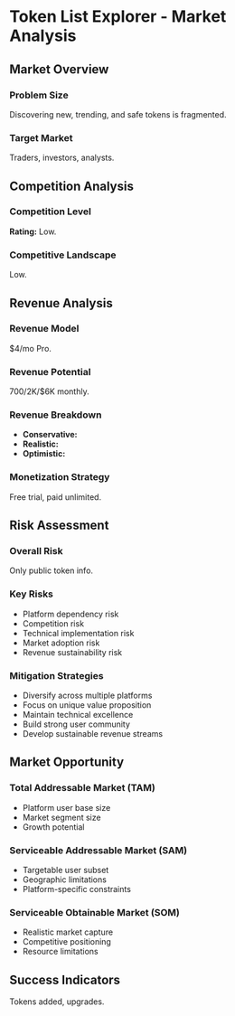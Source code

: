 # Token List Explorer - Market Analysis

## Market Overview

### Problem Size
Discovering new, trending, and safe tokens is fragmented.

### Target Market
Traders, investors, analysts.

## Competition Analysis

### Competition Level
**Rating:** Low.

### Competitive Landscape
Low.

## Revenue Analysis

### Revenue Model
$4/mo Pro.

### Revenue Potential
$700/$2K/$6K monthly.

### Revenue Breakdown
- **Conservative:** 
- **Realistic:** 
- **Optimistic:** 

### Monetization Strategy
Free trial, paid unlimited.

## Risk Assessment

### Overall Risk
Only public token info.

### Key Risks
- Platform dependency risk
- Competition risk
- Technical implementation risk
- Market adoption risk
- Revenue sustainability risk

### Mitigation Strategies
- Diversify across multiple platforms
- Focus on unique value proposition
- Maintain technical excellence
- Build strong user community
- Develop sustainable revenue streams

## Market Opportunity

### Total Addressable Market (TAM)
- Platform user base size
- Market segment size
- Growth potential

### Serviceable Addressable Market (SAM)
- Targetable user subset
- Geographic limitations
- Platform-specific constraints

### Serviceable Obtainable Market (SOM)
- Realistic market capture
- Competitive positioning
- Resource limitations

## Success Indicators
Tokens added, upgrades.
